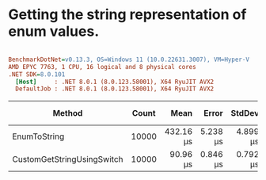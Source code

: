 # Getting the string representation of enum values.



``` ini

BenchmarkDotNet=v0.13.3, OS=Windows 11 (10.0.22631.3007), VM=Hyper-V
AMD EPYC 7763, 1 CPU, 16 logical and 8 physical cores
.NET SDK=8.0.101
  [Host]     : .NET 8.0.1 (8.0.123.58001), X64 RyuJIT AVX2
  DefaultJob : .NET 8.0.1 (8.0.123.58001), X64 RyuJIT AVX2


```
|                     Method | Count |      Mean |    Error |   StdDev | Ratio |    Gen0 |  Allocated | Alloc Ratio |
|--------------------------- |------ |----------:|---------:|---------:|------:|--------:|-----------:|------------:|
|               EnumToString | 10000 | 432.16 μs | 5.238 μs | 4.899 μs |  1.00 | 71.2891 | 1171.91 KB |        1.00 |
| CustomGetStringUsingSwitch | 10000 |  90.96 μs | 0.846 μs | 0.792 μs |  0.21 | 14.2822 |  234.38 KB |        0.20 |
